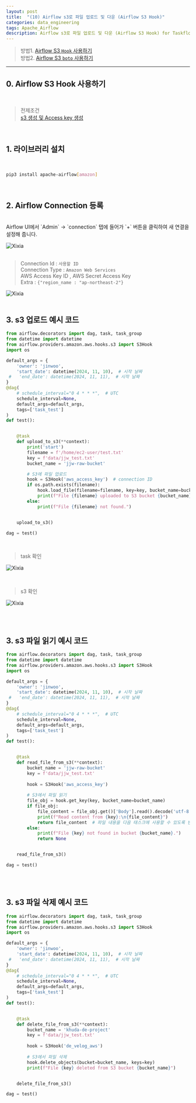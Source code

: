 ```yaml
---
layout: post
title:  "(10) Airflow s3로 파일 업로드 및 다운 (Airflow S3 Hook)"
categories: data_engineering
tags: Apache_Airflow
description: Airflow s3로 파일 업로드 및 다운 (Airflow S3 Hook) for Taskflow API
---
```

> 방법1. <a href="{{ site.baseurl }}/data_engineering/2024/11/15/airflow_s3_by_hook.html">Airflow S3 `Hook` 사용하기 </a> <br>
> 방법2. <a href="{{ site.baseurl }}/data_engineering/2024/11/19/airflow_s3_by_boto.html">Airflow S3 `boto` 사용하기 </a> <br>

<hr>

<h2>
    <span class = "jjw_h2_style">0. Airflow S3 Hook 사용하기 </span>
</h2>
<br>

>  전제조건 <br>
> <a href="{{ site.baseurl }}/github_blog/2024/11/15/aws_create_s3.html">s3 생성 및 Access key 생성 </a>


<br>

<h2>
    <span class = "jjw_h2_style">1. 라이브러리 설치 </span>
</h2>
<br>

~~~bash
pip3 install apache-airflow[amazon]
~~~
<br>

<h2>
    <span class = "jjw_h2_style">2. Airflow Connection 등록 </span>
</h2>

<br>
Airflow UI에서 `Admin` -> `connection` 탭에 들어가 `+` 버튼을 클릭하여 새 연결을 설정해 줍니다.

![Xixia](/assets/images/aws/20241115accesskeyconnection1.png)
<br>
<br>

> Connection Id : `사용할 ID`  <br>
> Connection Type : `Amazon Web Services` <br>
> AWS Access Key ID , AWS Secret Access Key <br>
> Extra : `{"region_name : "ap-northeast-2"}`

![Xixia](/assets/images/dataengineer/20241115airflows30.png)
<br>
<br>

<h2>
    <span class = "jjw_h2_style">3. s3 업로드 예시 코드 </span>
</h2>

~~~python
from airflow.decorators import dag, task, task_group
from datetime import datetime
from airflow.providers.amazon.aws.hooks.s3 import S3Hook
import os

default_args = {
    'owner': 'jinwoo',
    'start_date': datetime(2024, 11, 10),  # 시작 날짜
 #   'end_date': datetime(2024, 11, 11),  # 시작 날짜
}
@dag(
    # schedule_interval="0 4 * * *",  # UTC
    schedule_interval=None,
    default_args=default_args,
    tags=['task_test']
)
def test():


    @task
    def upload_to_s3(**context):
        print('start')
        filename = f'/home/ec2-user/test.txt'
        key = f'data/jjw_test.txt'
        bucket_name = 'jjw-raw-bucket'

        # S3에 파일 업로드
        hook = S3Hook('aws_access_key')  # connection ID
        if os.path.exists(filename):
            hook.load_file(filename=filename, key=key, bucket_name=bucket_name, replace=True)
            print(f"File {filename} uploaded to S3 bucket {bucket_name} with key {key}")
        else:
            print(f"File {filename} not found.")


    upload_to_s3()

dag = test()
~~~
<br>

> task 확인

![Xixia](/assets/images/dataengineer/20241115airflows31.png)

<br>

> s3 확인

![Xixia](/assets/images/dataengineer/20241115airflows32.png)

<br>
<br>

<h2>
    <span class = "jjw_h2_style">3. s3 파일 읽기 예시 코드 </span>
</h2>

~~~python
from airflow.decorators import dag, task, task_group
from datetime import datetime
from airflow.providers.amazon.aws.hooks.s3 import S3Hook
import os

default_args = {
    'owner': 'jinwoo',
    'start_date': datetime(2024, 11, 10),  # 시작 날짜
 #   'end_date': datetime(2024, 11, 11),  # 시작 날짜
}
@dag(
    # schedule_interval="0 4 * * *",  # UTC
    schedule_interval=None,
    default_args=default_args,
    tags=['task_test']
)
def test():


    @task
    def read_file_from_s3(**context):
        bucket_name = 'jjw-raw-bucket'
        key = f'data/jjw_test.txt'
        
        hook = S3Hook('aws_access_key')
        
        # S3에서 파일 읽기
        file_obj = hook.get_key(key, bucket_name=bucket_name)
        if file_obj:
            file_content = file_obj.get()['Body'].read().decode('utf-8')
            print(f"Read content from {key}:\n{file_content}")
            return file_content  # 파일 내용을 다음 태스크에 사용할 수 있도록 반환
        else:
            print(f"File {key} not found in bucket {bucket_name}.")
            return None


    read_file_from_s3()

dag = test()
~~~

<br>
<br>

<h2>
    <span class = "jjw_h2_style">3. s3 파일 삭제 예시 코드 </span>
</h2>

~~~python
from airflow.decorators import dag, task, task_group
from datetime import datetime
from airflow.providers.amazon.aws.hooks.s3 import S3Hook
import os

default_args = {
    'owner': 'jinwoo',
    'start_date': datetime(2024, 11, 10),  # 시작 날짜
 #   'end_date': datetime(2024, 11, 11),  # 시작 날짜
}
@dag(
    # schedule_interval="0 4 * * *",  # UTC
    schedule_interval=None,
    default_args=default_args,
    tags=['task_test']
)
def test():


    @task
    def delete_file_from_s3(**context):
        bucket_name = 'khuda-de-project'
        key = f'data/jjw_test.txt'
        
        hook = S3Hook('de_velog_aws')
        
        # S3에서 파일 삭제
        hook.delete_objects(bucket=bucket_name, keys=key)
        print(f"File {key} deleted from S3 bucket {bucket_name}")


    delete_file_from_s3()

dag = test()
~~~


<br>